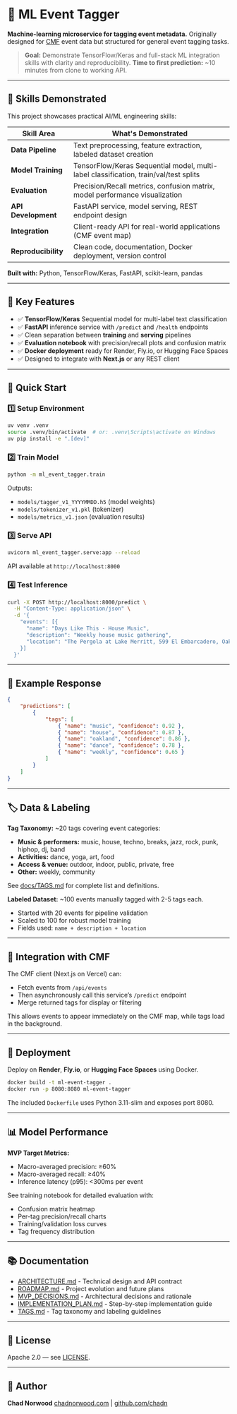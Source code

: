 # 🧠 ML Event Tagger

**Machine-learning microservice for tagging event metadata.**
Originally designed for [CMF](https://cmf.chadnorwood.com) event data but structured for general event tagging tasks.

> **Goal:** Demonstrate TensorFlow/Keras and full-stack ML integration skills with clarity and reproducibility.
> **Time to first prediction:** ~10 minutes from clone to working API.

---

## 🎯 Skills Demonstrated

This project showcases practical AI/ML engineering skills:

| Skill Area          | What's Demonstrated                                                                  |
| ------------------- | ------------------------------------------------------------------------------------ |
| **Data Pipeline**   | Text preprocessing, feature extraction, labeled dataset creation                     |
| **Model Training**  | TensorFlow/Keras Sequential model, multi-label classification, train/val/test splits |
| **Evaluation**      | Precision/Recall metrics, confusion matrix, model performance visualization          |
| **API Development** | FastAPI service, model serving, REST endpoint design                                 |
| **Integration**     | Client-ready API for real-world applications (CMF event map)                         |
| **Reproducibility** | Clean code, documentation, Docker deployment, version control                        |

**Built with:** Python, TensorFlow/Keras, FastAPI, scikit-learn, pandas

---

## 🧩 Key Features

-   ✅ **TensorFlow/Keras** Sequential model for multi-label text classification
-   ✅ **FastAPI** inference service with `/predict` and `/health` endpoints
-   ✅ Clean separation between **training** and **serving** pipelines
-   ✅ **Evaluation notebook** with precision/recall plots and confusion matrix
-   ✅ **Docker deployment** ready for Render, Fly.io, or Hugging Face Spaces
-   ✅ Designed to integrate with **Next.js** or any REST client

---

## 🚀 Quick Start

### 1️⃣ Setup Environment

```bash
uv venv .venv
source .venv/bin/activate  # or: .venv\Scripts\activate on Windows
uv pip install -e ".[dev]"
```

### 2️⃣ Train Model

```bash
python -m ml_event_tagger.train
```

Outputs:

-   `models/tagger_v1_YYYYMMDD.h5` (model weights)
-   `models/tokenizer_v1.pkl` (tokenizer)
-   `models/metrics_v1.json` (evaluation results)

### 3️⃣ Serve API

```bash
uvicorn ml_event_tagger.serve:app --reload
```

API available at `http://localhost:8000`

### 4️⃣ Test Inference

```bash
curl -X POST http://localhost:8000/predict \
  -H "Content-Type: application/json" \
  -d '{
    "events": [{
      "name": "Days Like This - House Music",
      "description": "Weekly house music gathering",
      "location": "The Pergola at Lake Merritt, 599 El Embarcadero, Oakland, CA 94610"
    }]
  }'
```

---

## 🧠 Example Response

```json
{
    "predictions": [
        {
            "tags": [
                { "name": "music", "confidence": 0.92 },
                { "name": "house", "confidence": 0.87 },
                { "name": "oakland", "confidence": 0.86 },
                { "name": "dance", "confidence": 0.78 },
                { "name": "weekly", "confidence": 0.65 }
            ]
        }
    ]
}
```

---

## 🏷️ Data & Labeling

**Tag Taxonomy:** ~20 tags covering event categories:

-   **Music & performers:** music, house, techno, breaks, jazz, rock, punk, hiphop, dj, band
-   **Activities:** dance, yoga, art, food
-   **Access & venue:** outdoor, indoor, public, private, free
-   **Other:** weekly, community

See [docs/TAGS.md](docs/TAGS.md) for complete list and definitions.

**Labeled Dataset:** ~100 events manually tagged with 2-5 tags each.

-   Started with 20 events for pipeline validation
-   Scaled to 100 for robust model training
-   Fields used: `name + description + location`

---

## 🧩 Integration with CMF

The CMF client (Next.js on Vercel) can:

-   Fetch events from `/api/events`
-   Then asynchronously call this service’s `/predict` endpoint
-   Merge returned tags for display or filtering

This allows events to appear immediately on the CMF map, while tags load in the background.

---

## 🧰 Deployment

Deploy on **Render**, **Fly.io**, or **Hugging Face Spaces** using Docker.

```bash
docker build -t ml-event-tagger .
docker run -p 8080:8080 ml-event-tagger
```

The included `Dockerfile` uses Python 3.11-slim and exposes port 8080.

---

## 📊 Model Performance

**MVP Target Metrics:**

-   Macro-averaged precision: ≥60%
-   Macro-averaged recall: ≥40%
-   Inference latency (p95): <300ms per event

See training notebook for detailed evaluation with:

-   Confusion matrix heatmap
-   Per-tag precision/recall charts
-   Training/validation loss curves
-   Tag frequency distribution

---

## 📚 Documentation

-   [ARCHITECTURE.md](docs/ARCHITECTURE.md) - Technical design and API contract
-   [ROADMAP.md](docs/ROADMAP.md) - Project evolution and future plans
-   [MVP_DECISIONS.md](docs/MVP_DECISIONS.md) - Architectural decisions and rationale
-   [IMPLEMENTATION_PLAN.md](docs/IMPLEMENTATION_PLAN.md) - Step-by-step implementation guide
-   [TAGS.md](docs/TAGS.md) - Tag taxonomy and labeling guidelines

---

## 📄 License

Apache 2.0 — see [LICENSE](LICENSE).

---

## 🧭 Author

**Chad Norwood**
[chadnorwood.com](https://chadnorwood.com) | [github.com/chadn](https://github.com/chadn)
